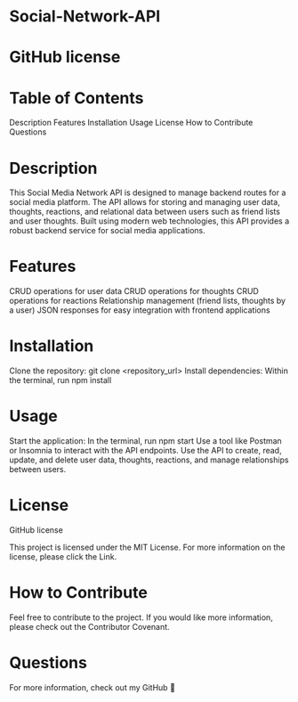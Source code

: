 # Social-Network-API

# GitHub license

# Table of Contents
Description
Features
Installation
Usage
License
How to Contribute
Questions


# Description
This Social Media Network API is designed to manage backend routes for a social media platform. The API allows for storing and managing user data, thoughts, reactions, and relational data between users such as friend lists and user thoughts. Built using modern web technologies, this API provides a robust backend service for social media applications.


# Features
CRUD operations for user data
CRUD operations for thoughts
CRUD operations for reactions
Relationship management (friend lists, thoughts by a user)
JSON responses for easy integration with frontend applications

# Installation
Clone the repository: git clone <repository_url>
Install dependencies: Within the terminal, run npm install

# Usage
Start the application: In the terminal, run npm start
Use a tool like Postman or Insomnia to interact with the API endpoints.
Use the API to create, read, update, and delete user data, thoughts, reactions, and manage relationships between users.

# License
GitHub license

This project is licensed under the MIT License. For more information on the license, please click the Link.

# How to Contribute
Feel free to contribute to the project. If you would like more information, please check out the Contributor Covenant.

# Questions
For more information, check out my GitHub 👋